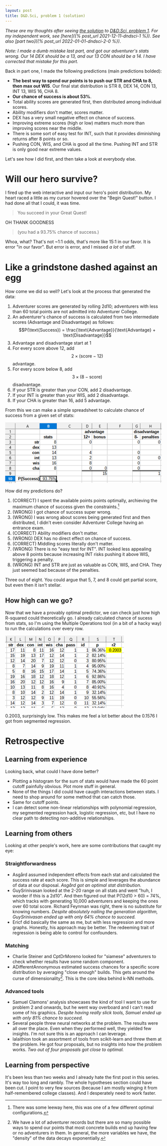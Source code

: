 ```yaml
---
layout: post
title: D&D.Sci, problem 1 (solution)
---
```

*These are my thoughts after seeing [the solution](https://www.lesswrong.com/s/gDiScDuMrWNpzwNSJ/p/pux6NYtaFdqTwyz94) to [D&D.Sci, problem 1](https://www.lesswrong.com/posts/HsxT2cpPWYzTg9tpY/d-and-d-sci). For my independent work, see [here]({% post_url 2021-12-11-dndsci-1 %}). See also [part two]({% post_url 2022-01-01-dndsci-2-0 %})*.

*Note: I made a dumb mistake last part, and got our adventurer's stats wrong. Our 14 DEX should be a 13, and our 13 CON should be a 14. I have corrected that mistake for this part.*

Back in part one, I made the following predictions (main predictions bolded):
- **The best way to spend our points is to push our STR and CHA to 8, then max out WIS**. Our final stat distribution is STR 8, DEX 14, CON 13, INT 13, WIS 16, CHA 8.
- **Our chance of success is about 53%**.
- Total ability scores are generated first, then distributed among individual scores.
- Ability modifiers don't matter, scores matter.
- DEX has a very small negative effect on chance of success.
- Improving extreme scores (high or low) matters much more than improving scores near the middle.
- There is some sort of easy test for INT, such that it provides diminishing returns after 8 points or so.
- Pushing CON, WIS, and CHA is good all the time. Pushing INT and STR is only good near extreme values.

Let's see how I did first, and then take a look at everybody else.

# Will our hero survive?
I fired up the web interactive and input our hero's point distribution. My heart raced a little as my cursor hovered over the "Begin Quest!" button. I had done all that I could, it was time.

> You succeed in your Great Quest!

OH THANK GOODNESS

> (you had a 93.75% chance of success.)

Whoa, what? That's not ~1:1 odds, that's more like 15:1 in our favor. It is error "in our favor". But error is error, and I missed *a lot* of stuff.

# Like a grindstone dashed against an egg
How come we did so well? Let's look at the process that generated the data:

1. Adventurer scores are generated by rolling 2d10; adventurers with less than 60 total points are not admitted into Adventurer College.
2. An adventurer's chance of success is calculated from two intermediate scores (Advantage and Disadvantage) as follows:
    $$P(\text{Success}) = \frac{\text{Advantage}}{\text{Advantage} + \text{Disadvantage}}$$
3. Advantage and disadvantage start at 1
4. For every score above 12, add $$2 \times (\text{score} - 12)$$ advantage.
5. For every score below 8, add $$3 \times (8 - \text{score})$$ disadvantage.
6. If your STR is greater than your CON, add 2 disadvantage.
7. If your INT is greater than your WIS, add 2 disadvantage.
8. If your CHA is greater than 16, add 5 advantage.

From this we can make a simple spreadsheet to calculate chance of success from a given set of stats:

![](/assets/img/dndsci-1-2.1.png)

How did my predictions do?
1. (CORRECT) I spent the available points points optimally, archieving the maximum chance of success given the constraints.[^1]
2. (WRONG) I got chance of success super wrong.
3. (WRONG) I was wrong about scores being generated first and then distributed, I didn't even consider Adventurer College having an entrance exam.
4. (CORRECT) Ability modifiers don't matter.
5. (WRONG) DEX has no direct effect on chance of success.
6. (CORRECT) Middling scores literally don't matter.
7. (WRONG) There is no "easy test for INT". INT looked less appealing above 8 points because increasing INT risks pushing it above WIS, triggering a penalty.
8. (WRONG) INT and STR are just as valuable as CON, WIS, and CHA. They just seemed bad because of the penalties.

[^1]: There was some leeway here, this was one of a few different optimal configurations.

Three out of eight. You could argue that 5, 7, and 8 could get partial score, but even then it isn't stellar.

## How high can we go?
Now that we have a provably optimal predictor, we can check just how high R-squared could theoretically go. I already calculated chance of sucess from stats, so I'm using the Multiple Operations tool (in a bit of a hacky way) to run the calculations over every row.

![](/assets/img/dndsci-1-2.2.png)

0.2003, surprisingly low. This makes me feel a lot better about the 0.1576 I got from segmented regression.

# Retrospective

## Learning from experience
Looking back, what could I have done better?

- Plotting a histogram for the sum of stats would have made the 60 point cutoff painfully obvious. Plot more stuff in general.
- None of the things I did could have caugth interactions between stats. I need to shop around for some method that can catch those.
- Same for cutoff points.
- I can detect some non-linear relationships with polynomial regression, my segmented regression hack, logistic regression, etc, but I have no clear path to detecting non-additive relationships.

## Learning from others
Looking at other people's work, here are some contributions that caught my eye:

### Straightforwardness
- Asgård assumed independent effects from each stat and calculated the success rate at each score. This is simple and leverages the abundance of data at our disposal. *Asgård got an optimal stat distribution.*
- GuySrinivasan looked at the 2-20 range on all stats and went "huh, I wonder if this is a 2d10". And then figured out that P(12d10 > 60) = 74%, which tracks with generating 10,000 adventurers and keeping the ones over 60 total score. Richard Feynman was right, there is no substitute for knowing numbers. *Despite absolutely nailing the generation algorithm, GuySrinivasan ended up with only 64% chance to succeed.*
- Ericf did basically the same as me, but with less regression and more graphs. Honestly, his approach may be better. The redeeming trait of regression is being able to control for confounders.

### Matching
- Charlie Steiner and CptDrMoreno looked for "siamese" adventurers to check whether results have some random component.
- ADifferentAnnonymous estimated success chances for a specific score distribution by averaging "close enough" builds. This gets around the curse of dimensionality[^2]. This is the core idea behind k-NN methods.

[^2]: We have a lot of adventurer records but there are so many possible ways to spend our points that most concrete builds end up having few or no adventurers in them. In general, the more variables we have, the "density" of the data decays exponentially.

### Advanced tools
- Samuel Clamons' analysis showcases the kind of tool I want to use for problem 2 and onwards, but he went way overboard and I can't read some of his graphics. *Despite having really slick tools, Samuel ended up with only 81% chance to succeed.*
- Several people threw neural networks at the problem. The results were all over the place. Even when they performed well, they yielded few insights. I'm not sure this is an approach I can leverage.
- lalaithion took an assortment of tools from scikit-learn and threw them at the problem. He got four proposals, but no insights into how the problem works. *Two out of four proposals got close to optimal.*

## Learning from perspective
It's been less than two weeks and I already hate the first post in this series. It's way too long and rambly. The whole hypotheses section could have been cut. I point to very few sources (because I am mostly winging it from half-remembered college classes). And I desperately need to work faster.
